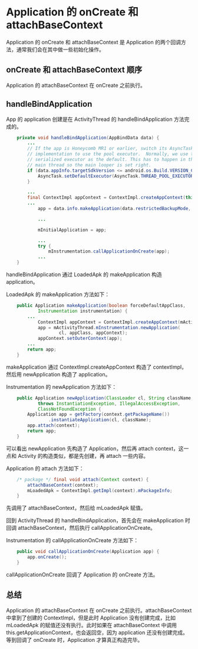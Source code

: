 # Application 的 onCreate 和 attachBaseContext

Application 的 onCreate 和 attachBaseContext 是 Application 的两个回调方法，通常我们会在其中做一些初始化操作。

## onCreate 和 attachBaseContext 顺序

Application 的 attachBaseContext 在 onCreate 之前执行。

## handleBindApplication

App 的 application 创建是在 ActivityThread 的 handleBindApplication 方法完成的。

```java
    private void handleBindApplication(AppBindData data) {
        ...
        // If the app is Honeycomb MR1 or earlier, switch its AsyncTask
        // implementation to use the pool executor.  Normally, we use the
        // serialized executor as the default. This has to happen in the
        // main thread so the main looper is set right.
        if (data.appInfo.targetSdkVersion <= android.os.Build.VERSION_CODES.HONEYCOMB_MR1) {
            AsyncTask.setDefaultExecutor(AsyncTask.THREAD_POOL_EXECUTOR);
        }

        ...
        final ContextImpl appContext = ContextImpl.createAppContext(this, data.info);
        ...
            app = data.info.makeApplication(data.restrictedBackupMode, null);

            ...

            mInitialApplication = app;

            ...
            try {
                mInstrumentation.callApplicationOnCreate(app);
            ...
    }
```

handleBindApplication 通过 LoadedApk 的 makeApplication 构造 application。

LoadedApk 的 makeApplication 方法如下：

```java
    public Application makeApplication(boolean forceDefaultAppClass,
            Instrumentation instrumentation) {
        ...
            ContextImpl appContext = ContextImpl.createAppContext(mActivityThread, this);
            app = mActivityThread.mInstrumentation.newApplication(
                    cl, appClass, appContext);
            appContext.setOuterContext(app);
        ...
        return app;
    }
```

makeApplication 通过 ContextImpl.createAppContext 构造了 contextImpl，然后用 newApplication 构造了 application。

Instrumentation 的 newApplication 方法如下：

```java
    public Application newApplication(ClassLoader cl, String className, Context context)
            throws InstantiationException, IllegalAccessException, 
            ClassNotFoundException {
        Application app = getFactory(context.getPackageName())
                .instantiateApplication(cl, className);
        app.attach(context);
        return app;
    }
```

可以看出 newApplication 先构造了 Application，然后再 attach context，这一点和 Activity 的构造类似，都是先创建，再 attach 一些内容。

Application 的 attach 方法如下：

```java
    /* package */ final void attach(Context context) {
        attachBaseContext(context);
        mLoadedApk = ContextImpl.getImpl(context).mPackageInfo;
    }
```

先调用了 attachBaseContext，然后给 mLoadedApk 赋值。

回到 ActivityThread 的 handleBindApplication，首先会在 makeApplication 时回调 attachBaseContext，然后执行 callApplicationOnCreate。


Instrumentation 的 callApplicationOnCreate 方法如下：

```java
    public void callApplicationOnCreate(Application app) {
        app.onCreate();
    }
```

callApplicationOnCreate 回调了 Application 的 onCreate 方法。

## 总结

Application 的 attachBaseContext 在 onCreate 之前执行。attachBaseContext 中拿到了创建的 ContextImpl，但是此时 Application 没有创建完成，比如 mLoadedApk 的赋值还没有执行。此时如果在 attachBaseContext 中调用 this.getApplicationContext，也会返回空，因为 application 还没有创建完成。等到回调了 onCreate 时，Application 才算真正构造完毕。
